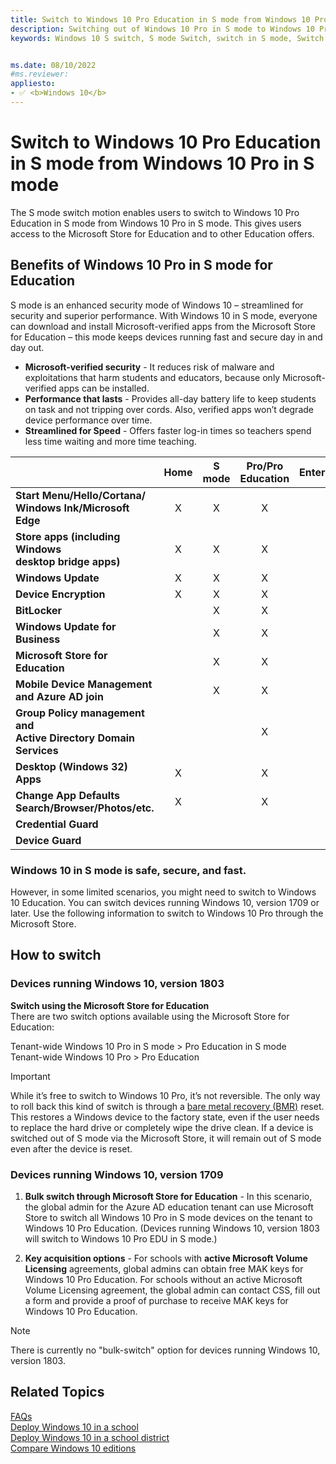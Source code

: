 ```yaml
---
title: Switch to Windows 10 Pro Education in S mode from Windows 10 Pro in S mode
description: Switching out of Windows 10 Pro in S mode to Windows 10 Pro Education in S mode. The S mode switch documentation describes the requirements and process for Switching to Windows 10 Pro Education in S mode.
keywords: Windows 10 S switch, S mode Switch, switch in S mode, Switch S mode, Windows 10 Pro Education in S mode, S mode, system requirements, Overview, Windows 10 Pro in S mode, Education, EDU


ms.date: 08/10/2022
#ms.reviewer: 
appliesto:
- ✅ <b>Windows 10</b>
---
```


# Switch to Windows 10 Pro Education in S mode from Windows 10 Pro in S mode
The S mode switch motion enables users to switch to Windows 10 Pro Education in S mode from Windows 10 Pro in S mode. This gives users access to the Microsoft Store for Education and to other Education offers.

## Benefits of Windows 10 Pro in S mode for Education

S mode is an enhanced security mode of Windows 10 – streamlined for security and superior performance. With Windows 10 in S mode, everyone can download and install Microsoft-verified apps from the Microsoft Store for Education – this mode keeps devices running fast and secure day in and day out. 

- **Microsoft-verified security** - It reduces risk of malware and exploitations that harm students and educators, because only Microsoft-verified apps can be installed.
- **Performance that lasts** - Provides all-day battery life to keep students on task and not tripping over cords. Also, verified apps won’t degrade device performance over time.
- **Streamlined for Speed** - Offers faster log-in times so teachers spend less time waiting and more time teaching. 


|  |Home  |S mode  |Pro/Pro Education  |Enterprise/Education |
|:---------|:---:|:---:|:---:|:---:|
|**Start Menu/Hello/Cortana/<BR>Windows Ink/Microsoft Edge** | X | X | X | X |
|**Store apps (including Windows <BR>desktop bridge apps)** | X | X | X | X |
|**Windows Update** | X | X | X | X |
|**Device Encryption** | X | X | X | X |
|**BitLocker** | | X | X | X |
|**Windows Update for Business** |  | X | X | X |
|**Microsoft Store for Education** | | X | X | X |
|**Mobile Device Management**<BR> **and Azure AD join** | | X | X | X |
|**Group Policy management and** <BR>**Active Directory Domain Services** | | | X | X |
|**Desktop (Windows 32) Apps** | X | | X | X |
|**Change App Defaults**<BR>**Search/Browser/Photos/etc.** | X | | X | X |
|**Credential Guard** | | | | X |
|**Device Guard** | | | | X |

### Windows 10 in S mode is safe, secure, and fast.  
However, in some limited scenarios, you might need to switch to Windows 10 Education. You can switch devices running Windows 10, version 1709 or later. Use the following information to switch to Windows 10 Pro through the Microsoft Store. 

## How to switch

### Devices running Windows 10, version 1803

**Switch using the Microsoft Store for Education**<BR>
There are two switch options available using the Microsoft Store for Education:

Tenant-wide Windows 10 Pro in S mode > Pro Education in S mode <BR>
Tenant-wide Windows 10 Pro > Pro Education

> [!IMPORTANT]
> While it’s free to switch to Windows 10 Pro, it’s not reversible. The only way to roll back this kind of switch is through a [bare metal recovery (BMR)](/windows-hardware/manufacture/desktop/create-media-to-run-push-button-reset-features-s14) reset. This restores a Windows device to the factory state, even if the user needs to replace the hard drive or completely wipe the drive clean. If a device is switched out of S mode via the Microsoft Store, it will remain out of S mode even after the device is reset.

### Devices running Windows 10, version 1709

1. **Bulk switch through Microsoft Store for Education** - In this scenario, the global admin for the Azure AD education tenant can use Microsoft Store to switch all Windows 10 Pro in S mode devices on the tenant to Windows 10 Pro Education. (Devices running Windows 10, version 1803 will switch to Windows 10 Pro EDU in S mode.)

2. **Key acquisition options** - For schools with **active Microsoft Volume Licensing** agreements, global admins can obtain free MAK keys for Windows 10 Pro Education. For schools without an active Microsoft Volume Licensing agreement, the global admin can contact CSS, fill out a form and provide a proof of purchase to receive MAK keys for Windows 10 Pro Education.

> [!NOTE]
> There is currently no "bulk-switch" option for devices running Windows 10, version 1803. 

## Related Topics
[FAQs](https://support.microsoft.com/help/4020089/windows-10-in-s-mode-faq)<br>
[Deploy Windows 10 in a school](deploy-windows-10-in-a-school.md)<BR> 
[Deploy Windows 10 in a school district](deploy-windows-10-in-a-school-district.md) <BR>
[Compare Windows 10 editions](https://www.microsoft.com/WindowsForBusiness/Compare)